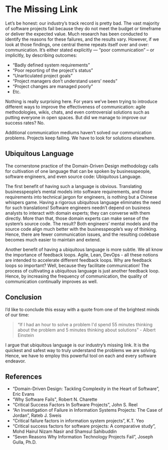 # The Missing Link

Let’s be honest: our industry’s track record is pretty bad. The vast majority of software projects fail because they do not meet the budget or timeframe or deliver the expected value. Much research has been conducted to identify the reasons for these failures, and the results vary. However, if we look at those findings, one central theme repeats itself over and over: communication. It’s either stated explicitly — “poor communication” – or implicitly, by describing outcomes:

* “Badly defined system requirements”
* “Poor reporting of the project's status”
* “Unarticulated project goals”
* “Project managers don’t understand users’ needs”
* “Project changes are managed poorly”
* Etc.

Nothing is really surprising here. For years we’ve been trying to introduce different ways to improve the effectiveness of communication: agile methodologies, wikis, chats, and even controversial solutions such as putting everyone in open spaces. But did we manage to improve our success rates? No. 

Additional communication mediums haven’t solved our communication problems. Projects keep failing. We have to look for solutions elsewhere.

## Ubiquitous Language

The cornerstone practice of the Domain-Driven Design methodology calls for cultivation of one language that can be spoken by businesspeople, software engineers, and even source code: Ubiquitous Language.

The first benefit of having such a language is obvious. Translating businesspeople’s mental models into software requirements, and those requirements into technical jargon for engineers, is nothing but a Chinese whispers game. Having a rigorous ubiquitous language eliminates the need for such translations! Software engineers needn’t depend on business analysts to interact with domain experts; they can converse with them directly. More than that, those domain experts can make sense of the system’s source code. The result? Both engineers’ mental models and the source code align much better with the businesspeople’s way of thinking. Hence, there are fewer communication issues, and the resulting codebase becomes much easier to maintain and extend.

Another benefit of having a ubiquitous language is more subtle. We all know the importance of feedback loops. Agile, Lean, DevOps - all these notions are intended to accelerate different feedback loops. Why are feedback loops so important? Well, because they facilitate communication! The process of cultivating a ubiquitous language is just another feedback loop. Hence, by increasing the frequency of communication, the quality of communication continually improves as well.

## Conclusion

I’d like to conclude this essay with a quote from one of the brightest minds of our time:

> “If I had an hour to solve a problem I'd spend 55 minutes thinking about  the problem and 5 minutes thinking about solutions” - Albert Einstein

I argue that ubiquitous language is our industry’s missing link. It is the quickest and safest way to truly understand the problems we are solving. Hence, we have to employ this powerful tool on each and every software endeavor.

## References

* “Domain-Driven Design: Tackling Complexity in the Heart of Software”, Eric Evans
* “Why Software Fails", Robert N. Charette
* “Critical Success Factors In Software Projects”, John S. Reel
* “An Investigation of Failure in Information Systems Projects: The Case of Jordan”, Rateb J. Sweis
* “Critical failure factors in information system projects”, K.T. Yeo
* “Critical success factors for software projects: A comparative study”, Mohd Hairul Nizam Nasir and Shamsul Sahibuddin
* “Seven Reasons Why Information Technology Projects Fail”, Joseph Gulla, Ph.D.